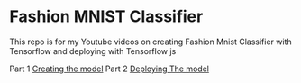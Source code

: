 # Fashion MNIST Classifier

This repo is for my Youtube videos on creating Fashion Mnist Classifier with Tensorflow and deploying with Tensorflow js 

Part 1 [Creating the model]([https://www.youtube.com/watch?v=oRmMMYj4dkc](https://www.youtube.com/watch?v=oRmMMYj4dkc))
Part 2 [Deploying The model ]([https://youtu.be/6yqMovGDSsE](https://youtu.be/6yqMovGDSsE))
